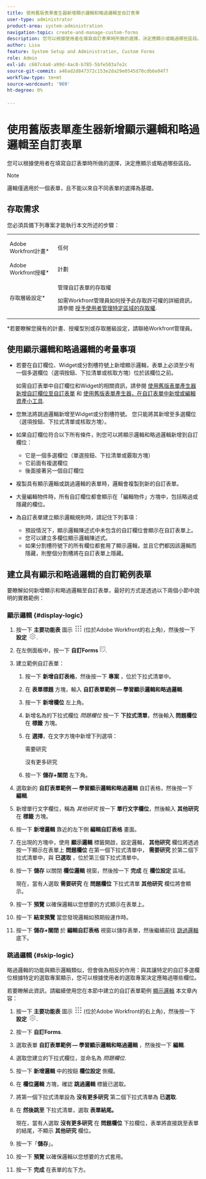 ```yaml
---
title: 使用舊版表單產生器新增顯示邏輯和略過邏輯至自訂表單
user-type: administrator
product-area: system-administration
navigation-topic: create-and-manage-custom-forms
description: 您可以根據使用者在填寫自訂表單時所做的選擇，決定應顯示或略過哪些區段。
author: Lisa
feature: System Setup and Administration, Custom Forms
role: Admin
exl-id: c687c4a8-a99d-4ac0-b785-5bfe503a7e2c
source-git-commit: a46ad2d847372c153e2da29e0545d70cdb6e04f7
workflow-type: tm+mt
source-wordcount: '969'
ht-degree: 0%

---
```


# 使用舊版表單產生器新增顯示邏輯和略過邏輯至自訂表單

您可以根據使用者在填寫自訂表單時所做的選擇，決定應顯示或略過哪些區段。

>[!NOTE]
>
>邏輯僅適用於一個表單，且不能以來自不同表單的選擇為基礎。

## 存取需求

您必須具備下列專案才能執行本文所述的步驟：

<table style="table-layout:auto"> 
 <col> 
 <col> 
 <tbody> 
  <tr data-mc-conditions=""> 
   <td role="rowheader"> <p>Adobe Workfront計畫*</p> </td> 
   <td>任何</td> 
  </tr> 
  <tr> 
   <td role="rowheader">Adobe Workfront授權*</td> 
   <td>計劃</td> 
  </tr> 
  <tr data-mc-conditions=""> 
   <td role="rowheader">存取層級設定*</td> 
   <td> <p>管理自訂表單的存取權</p> <p>如需Workfront管理員如何授予此存取許可權的詳細資訊，請參閱 <a href="../../../administration-and-setup/add-users/configure-and-grant-access/grant-users-admin-access-certain-areas.md" class="MCXref xref">授予使用者管理特定區域的存取權</a>.</p> </td> 
  </tr>  
 </tbody> 
</table>

&#42;若要瞭解您擁有的計畫、授權型別或存取層級設定，請聯絡Workfront管理員。

## 使用顯示邏輯和略過邏輯的考量事項

* 若要在自訂欄位、Widget或分割槽符號上新增顯示邏輯，表單上必須至少有一個多選欄位（選項按鈕、下拉清單或核取方塊）位於該欄位之前。

  如需自訂表單中自訂欄位和Widget的相關資訊，請參閱 [使用舊版表單產生器新增自訂欄位至自訂表單](../../../administration-and-setup/customize-workfront/create-manage-custom-forms/add-a-custom-field-to-a-custom-form.md) 和 [使用舊版表單產生器，在自訂表單中新增或編輯資產小工具](../../../administration-and-setup/customize-workfront/create-manage-custom-forms/add-widget-or-edit-its-properties-in-a-custom-form.md).

* 您無法將跳過邏輯新增至Widget或分割槽符號。 您只能將其新增至多選欄位（選項按鈕、下拉式清單或核取方塊）。

* 如果自訂欄位符合以下所有條件，則您可以將顯示邏輯和略過邏輯新增到自訂欄位：

   * 它是一個多選欄位（單選按鈕、下拉清單或覈取方塊）
   * 它前面有複選欄位
   * 後面接著另一個自訂欄位

* 複製具有顯示邏輯或跳過邏輯的表單時，邏輯會複製到新的自訂表單。
* 大量編輯物件時，所有自訂欄位都會顯示在「編輯物件」方塊中，包括略過或隱藏的欄位。
* 為自訂表單建立顯示邏輯規則時，請記住下列事項：

   * 預設情況下，顯示邏輯陳述式中未包含的自訂欄位會顯示在自訂表單上。
   * 您可以建立多欄位顯示邏輯陳述式。
   * 如果分割槽符號下的所有欄位都套用了顯示邏輯，並且它們都因該邏輯而隱藏，則整個分割槽將在自訂表單上隱藏。

## 建立具有顯示和略過邏輯的自訂範例表單

要瞭解如何新增顯示和略過邏輯至自訂表單，最好的方式是透過以下兩個小節中說明的實務範例：

### 顯示邏輯 {#display-logic}

1. 按一下 **主要功能表** 圖示 ![](assets/main-menu-icon.png) (位於Adobe Workfront的右上角)，然後按一下 **設定** ![](assets/gear-icon-settings.png).

1. 在左側面板中，按一下 **自訂Forms** ![](assets/custom-forms-icon.png).

1. 建立範例自訂表單：

   1. 按一下 **新增自訂表格**，然後按一下 **專案** ，位於下拉式清單中。

   1. 在 **表單標題** 方塊，輸入 **自訂表單範例 — 學習顯示邏輯和略過邏輯**.

   1. 按一下 **新增欄位** 左上角。
   1. 新增名為的下拉式欄位 *問題欄位* 按一下 **下拉式清單**，然後輸入 **問題欄位** 在 **標籤** 方塊。

   1. 在 **選擇**，在文字方塊中新增下列選項：

      需要研究

      沒有更多研究

   1. 按一下 **儲存+關閉** 左下角。

1. 選取新的 **自訂表單範例 — 學習顯示邏輯和略過邏輯** 自訂表格，然後按一下 **編輯**.

1. 新增單行文字欄位，稱為 *其他研究* 按一下 **單行文字欄位**，然後輸入 **其他研究** 在 **標籤** 方塊。

1. 按一下 **新增邏輯** 靠近的左下側 **編輯自訂表格** 畫面。

1. 在出現的方塊中，使用 **顯示邏輯** 標籤開啟，設定邏輯， **其他研究** 欄位將透過按一下顯示在表單上 **問題欄位** 在第一個下拉式清單中， **需要研究** 於第二個下拉式清單中，與 **已選取** ，位於第三個下拉式清單中。
1. 按一下 **儲存** 以關閉 **欄位邏輯** 視窗，然後按一下 **完成** 在 **欄位設定** 區域。

   現在，當有人選取 **需要研究** 在 **問題欄位** 下拉式清單 **其他研究** 欄位將會顯示。

1. 按一下 **預覽** 以確保邏輯以您想要的方式顯示在表單上。
1. 按一下 **結束預覽** 當您發現邏輯如預期般運作時。
1. 按一下 **儲存+關閉** 於 **編輯自訂表格** 視窗以儲存表單，然後繼續前往 [跳過邏輯](#skip-logic) 底下。

### 跳過邏輯 {#skip-logic}

略過邏輯的功能與顯示邏輯類似，但會做為相反的作用：與其讓特定的自訂多選欄位根據特定的選取專案顯示，您可以根據使用者的選取專案決定應略過哪些欄位。

若要瞭解此資訊，請繼續使用您在本節中建立的自訂表單範例 [顯示邏輯](#display-logic) 本文章內容：

1. 按一下 **主要功能表** 圖示 ![](assets/main-menu-icon.png) (位於Adobe Workfront的右上角)，然後按一下 **設定** ![](assets/gear-icon-settings.png).

1. 按一下 **自訂Forms**.
1. 選取表單 **自訂表單範例 — 學習顯示邏輯和略過邏輯** ，然後按一下 **編輯**.

1. 選取您建立的下拉式欄位，並命名為 *問題欄位*.
1. 按一下 **新增邏輯** 中的按鈕 **欄位設定** 側欄。

1. 在 **欄位邏輯** 方塊，確認 **跳過邏輯** 標籤已選取。

1. 將第一個下拉式清單設為 **沒有更多研究** 第二個下拉式清單為 **已選取**.

1. 在 **然後跳至** 下拉式清單，選取 **表單結尾。**

   現在，當有人選取 **沒有更多研究** 在 **問題欄位** 下拉欄位，表單將直接跳至表單的結尾，不顯示 **其他研究** 欄位。

1. 按一下「**儲存**」。
1. 按一下 **預覽**  以確保邏輯以您想要的方式套用。
1. 按一下 **完成** 在表單的左下方。
